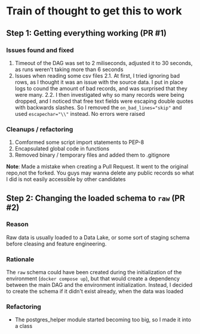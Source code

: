 # Train of thought to get this to work

## Step 1: Getting everything working (PR #1)

### Issues found and fixed
1. Timeout of the DAG was set to 2 miliseconds, adjusted it to 30 seconds, as runs weren't taking more than 6 seconds
2. Issues when reading some csv files
    2.1. At first, I tried ignoring bad rows, as I thought it was an issue with the source data. I put in place logs to cound the amount of bad records, and was surprised that they were many.
    2.2. I then investigated why so many records were being dropped, and I noticed that free text fields were escaping double quotes with backwards slashes. So I removed the `on_bad_lines="skip"` and used `escapechar="\\"` instead. No errors were raised

### Cleanups / refactoring
1. Comformed some script import statements to PEP-8
2. Encapsulated global code in functions
3. Removed binary / temporary files and added them to .gitignore

**Note**: Made a mistake when creating a Pull Request. It went to the original repo,not the forked. You guys may wanna delete any public records so what I did is not easily accessible by other candidates

## Step 2: Changing the loaded schema to `raw` (PR #2)

### Reason

Raw data is usually loaded to a Data Lake, or some sort of staging schema before cleasing and feature engineering.

### Rationale

The `raw` schema could have been created during the initialization of the environment (`docker compose up`), but that would create a dependency between the main DAG and the environment initialization. Instead, I decided to create the schema if it didn't exist already, when the data was loaded

### Refactoring

- The postgres_helper module started becoming too big, so I made it into a class